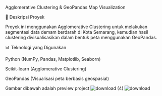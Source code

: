 Agglomerative Clustering & GeoPandas Map Visualization

📌 Deskripsi Proyek

Proyek ini menggunakan Agglomerative Clustering untuk melakukan segmentasi data demam berdarah di Kota Semarang, kemudian hasil clustering divisualisasikan dalam bentuk peta menggunakan GeoPandas.

📊 Teknologi yang Digunakan

Python (NumPy, Pandas, Matplotlib, Seaborn)

Scikit-learn (Agglomerative Clustering)

GeoPandas (Visualisasi peta berbasis geospasial)

Gambar dibawah adalah preview project
![download (4)](https://github.com/user-attachments/assets/54ae1005-4e05-43c1-a84c-5df23b2acf80)
![download](https://github.com/user-attachments/assets/b9232d19-a8dc-41a3-a7a1-10fb70e3f3d5)
